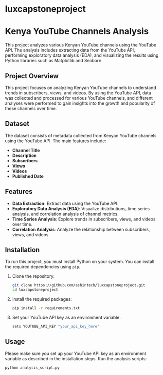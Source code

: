 # luxcapstoneproject
# Kenya YouTube Channels Analysis

This project analyzes various Kenyan YouTube channels using the YouTube API. The analysis includes extracting data from the YouTube API, performing exploratory data analysis (EDA), and visualizing the results using Python libraries such as Matplotlib and Seaborn.

## Project Overview
This project focuses on analyzing Kenyan YouTube channels to understand trends in subscribers, views, and videos. By using the YouTube API, data was collected and processed for various YouTube channels, and different analyses were performed to gain insights into the growth and popularity of these channels over time.

## Dataset
The dataset consists of metadata collected from Kenyan YouTube channels using the YouTube API. The main features include:
- **Channel Title**
- **Description**
- **Subscribers**
- **Views**
- **Videos**
- **Published Date**

## Features
- **Data Extraction**: Extract data using the YouTube API.
- **Exploratory Data Analysis (EDA)**: Visualize distributions, time series analysis, and correlation analysis of channel metrics.
- **Time Series Analysis**: Explore trends in subscribers, views, and videos over time.
- **Correlation Analysis**: Analyze the relationship between subscribers, views, and videos.

## Installation
To run this project, you must install Python on your system. You can install the required dependencies using `pip`.

1. Clone the repository:
   ```bash
   git clone https://github.com/ashintech/luxcapstoneproject.git
   cd luxcapstoneproject
2. Install the required packages:
   ```bash
   pip install -r requirements.txt
3. Set your YouTube API key as an environment variable:
    ```bash
   setx YOUTUBE_API_KEY "your_api_key_here"
   
## Usage
Please make sure you set up your YouTube API key as an environment variable as described in the installation steps.
Run the analysis scripts:
 ```bash
python analysis_script.py


